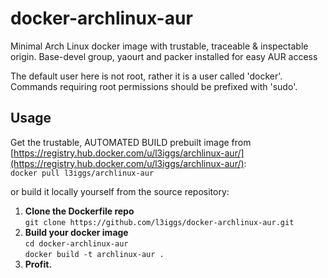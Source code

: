 docker-archlinux-aur
====================
Minimal Arch Linux docker image with trustable, traceable & inspectable origin. Base-devel group, yaourt and packer installed for easy AUR access  

The default user here is not root, rather it is a user called 'docker'. Commands requiring root permissions should be prefixed with 'sudo'.

## Usage
Get the trustable, AUTOMATED BUILD prebuilt image from [https://registry.hub.docker.com/u/l3iggs/archlinux-aur/](https://registry.hub.docker.com/u/l3iggs/archlinux-aur/):  
`docker pull l3iggs/archlinux-aur`  

or build it locally yourself from the source repository:  

1. **Clone the Dockerfile repo**  
`git clone https://github.com/l3iggs/docker-archlinux-aur.git`  
1. **Build your docker image**  
`cd docker-archlinux-aur`  
`docker build -t archlinux-aur .`  
1. **Profit.**
